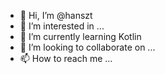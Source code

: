 - 👋 Hi, I’m @hanszt
- 👀 I’m interested in ...
- 🌱 I’m currently learning Kotlin
- 💞️ I’m looking to collaborate on ...
- 📫 How to reach me ...

<!---
hanszt/hanszt is a ✨ special ✨ repository because its `README.md` (this file) appears on your GitHub profile.
You can click the Preview link to take a look at your changes.
--->
